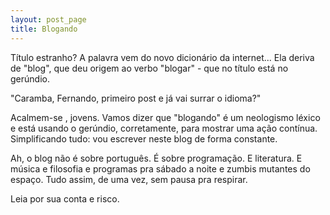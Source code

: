 ```yaml
---
layout: post_page
title: Blogando
---
```


Título estranho? A palavra vem do novo dicionário da internet... Ela deriva de "blog", que deu origem ao verbo "blogar" - que no título está no gerúndio.

"Caramba, Fernando, primeiro post e já vai surrar o idioma?"

Acalmem-se , jovens. Vamos dizer que "blogando" é um neologismo léxico e está usando o gerúndio, corretamente, para mostrar uma ação contínua. Simplificando tudo: vou escrever neste blog de forma constante.

Ah, o blog não é sobre português. É sobre programação. E literatura. E música e filosofia e programas pra sábado a noite e zumbis mutantes do espaço. Tudo assim, de uma vez, sem pausa pra respirar.

Leia por sua conta e risco.

